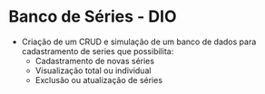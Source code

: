 # Banco de Séries - DIO
- Criação de um CRUD e simulação de um banco de dados para cadastramento de series que possibilita:
  - Cadastramento de novas séries
  - Visualização total ou individual
  - Exclusão ou atualização de séries
  
